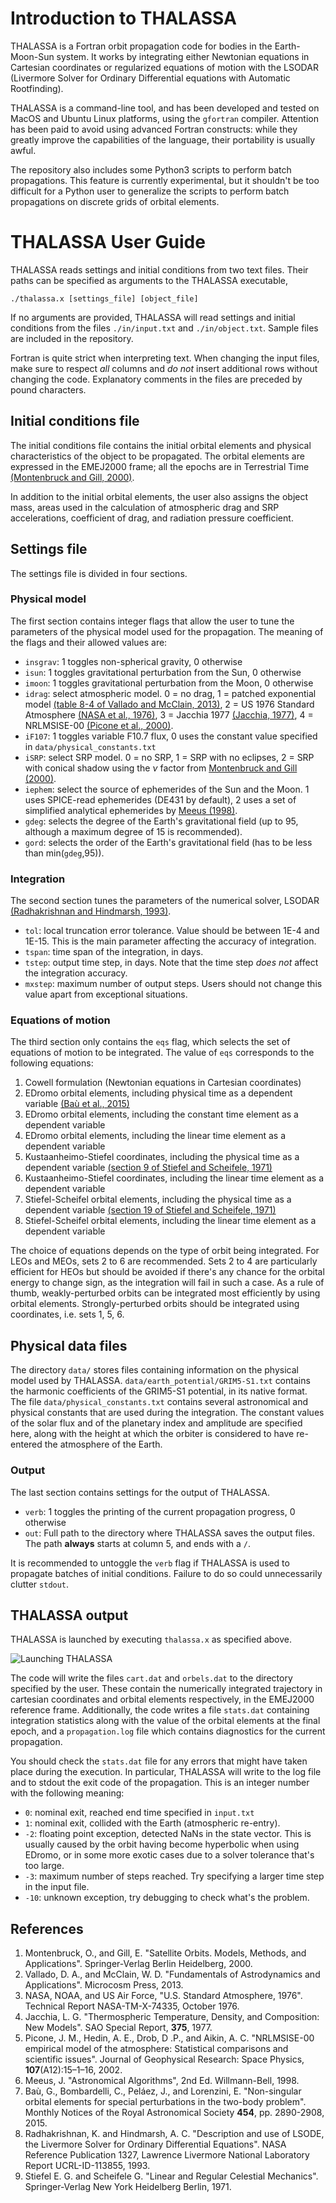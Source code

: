 # Introduction to THALASSA
THALASSA is a Fortran orbit propagation code for bodies in the Earth-Moon-Sun system. It works by integrating either Newtonian equations in Cartesian coordinates or regularized equations of motion with the LSODAR (Livermore Solver for Ordinary Differential equations with Automatic Rootfinding).

THALASSA is a command-line tool, and has been developed and tested on MacOS and Ubuntu Linux platforms, using the ``gfortran`` compiler. Attention has been paid to avoid using advanced Fortran constructs: while they greatly improve the capabilities of the language, their portability is usually awful.

The repository also includes some Python3 scripts to perform batch propagations. This feature is currently experimental, but it shouldn't be too difficult for a Python user to generalize the scripts to perform batch propagations on discrete grids of orbital elements.

# THALASSA User Guide
THALASSA reads settings and initial conditions from two text files. Their paths can be specified as arguments to the THALASSA executable,

    ./thalassa.x [settings_file] [object_file]

If no arguments are provided, THALASSA will read settings and initial conditions from the files `./in/input.txt` and `./in/object.txt`. Sample files are included in the repository.

Fortran is quite strict when interpreting text. When changing the input files, make sure to respect *all* columns and *do not* insert additional rows without changing the code. Explanatory comments in the files are preceded by pound characters.

## Initial conditions file
The initial conditions file contains the initial orbital elements and physical characteristics of the object to be propagated. The orbital elements are expressed in the EMEJ2000 frame; all the epochs are in Terrestrial Time [(Montenbruck and Gill, 2000)](#Montenbruck2000).

In addition to the initial orbital elements, the user also assigns the object mass, areas used in the calculation of atmospheric drag and SRP accelerations, coefficient of drag, and radiation pressure coefficient.

## Settings file
The settings file is divided in four sections.

### Physical model
The first section contains integer flags that allow the user to tune the parameters of the physical model used for the propagation. The meaning of the flags and their allowed values are:
*  `insgrav`: 1 toggles non-spherical gravity, 0 otherwise
*  `isun`: 1 toggles gravitational perturbation from the Sun, 0 otherwise
*  `imoon`: 1 toggles gravitational perturbation from the Moon, 0 otherwise
*  `idrag`: select atmospheric model. 0 = no drag, 1 = patched exponential model [(table 8-4 of Vallado and McClain, 2013)](#Vallado2013), 2 = US 1976 Standard Atmosphere [(NASA et al., 1976)](#US1976), 3 = Jacchia 1977 [(Jacchia, 1977)](#Jacchia1977), 4 = NRLMSISE-00 [(Picone et al., 2000)](#Picone2000).
*  `iF107`: 1 toggles variable F10.7 flux, 0 uses the constant value specified in `data/physical_constants.txt`
*  `iSRP`: select SRP model. 0 = no SRP, 1 = SRP with no eclipses, 2 = SRP with conical shadow using the $\nu$ factor from [Montenbruck and Gill (2000)](#Montenbruck2000).
*  `iephem`: select the source of ephemerides of the Sun and the Moon. 1 uses SPICE-read ephemerides (DE431 by default), 2 uses a set of simplified analytical ephemerides by [Meeus (1998)](#Meeus1998).
*  `gdeg`: selects the degree of the Earth's gravitational field (up to 95, although a maximum degree of 15 is recommended).
*  `gord`: selects the order of the Earth's gravitational field (has to be less than min(`gdeg`,95)).

### Integration
The second section tunes the parameters of the numerical solver, LSODAR [(Radhakrishnan and Hindmarsh, 1993)](#Radakrishnan1993).
*  `tol`: local truncation error tolerance. Value should be between 1E-4 and 1E-15. This is the main parameter affecting the accuracy of integration.
*  `tspan`: time span of the integration, in days.
*  `tstep`: output time step, in days. Note that the time step *does not* affect the integration accuracy.
*  `mxstep`: maximum number of output steps. Users should not change this value apart from exceptional situations.

### Equations of motion
The third section only contains the `eqs` flag, which selects the set of equations of motion to be integrated. The value of `eqs` corresponds to the following equations:
1.  Cowell formulation (Newtonian equations in Cartesian coordinates)
2.  EDromo orbital elements, including physical time as a dependent variable [(Baù et al., 2015)](#Bau2015)
3.  EDromo orbital elements, including the constant time element as a dependent variable
4.  EDromo orbital elements, including the linear time element as a dependent variable
5.  Kustaanheimo-Stiefel coordinates, including the physical time as a dependent variable [(section 9 of Stiefel and Scheifele, 1971)](#Stiefel1971)
6.  Kustaanheimo-Stiefel coordinates, including the linear time element as a dependent variable
7.  Stiefel-Scheifel orbital elements, including the physical time as a dependent variable [(section 19 of Stiefel and Scheifele, 1971)](#Stiefel1971)
8.  Stiefel-Scheifel orbital elements, including the linear time element as a dependent variable

The choice of equations depends on the type of orbit being integrated. For LEOs and MEOs, sets 2 to 6 are recommended. Sets 2 to 4 are particularly efficient for HEOs but should be avoided if there's any chance for the orbital energy to change sign, as the integration will fail in such a case.
As a rule of thumb, weakly-perturbed orbits can be integrated most efficiently by using orbital elements.
Strongly-perturbed orbits should be integrated using coordinates, i.e. sets 1, 5, 6.

## Physical data files
The directory `data/` stores files containing information on the physical model used by THALASSA. `data/earth_potential/GRIM5-S1.txt` contains the harmonic coefficients of the GRIM5-S1 potential, in its native format.
The file `data/physical_constants.txt` contains several astronomical and physical constants that are used during the integration.
The constant values of the solar flux and of the planetary index and amplitude are specified here, along with the height at which the orbiter is considered to have re-entered the atmosphere of the Earth.

### Output
The last section contains settings for the output of THALASSA.
*  `verb`: 1 toggles the printing of the current propagation progress, 0 otherwise
*  `out`:  Full path to the directory where THALASSA saves the output files. The path **always** starts at column 5, and ends with a `/`.

It is recommended to untoggle the `verb` flag if THALASSA is used to propagate batches of initial conditions. Failure to do so could unnecessarily clutter `stdout`.

## THALASSA output
THALASSA is launched by executing `thalassa.x` as specified above.

![Launching THALASSA](/uploads/f2f23ecd72642545bd1774f31ca36602/thalassa_instructions.gif)

The code will write the files `cart.dat` and `orbels.dat` to the directory specified by the user. These contain the numerically integrated trajectory in cartesian coordinates and orbital elements respectively, in the EMEJ2000 reference frame.
Additionally, the code writes a file `stats.dat` containing integration statistics along with the value of the orbital elements at the final epoch, and a `propagation.log` file which contains diagnostics for the current propagation.

You should check the `stats.dat` file for any errors that might have taken place during the execution. In particular, THALASSA will write to the log file and to stdout the exit code of the propagation. This is an integer number with the following meaning:
* `0`: nominal exit, reached end time specified in `input.txt`
* `1`: nominal exit, collided with the Earth (atmospheric re-entry).
* `-2`: floating point exception, detected NaNs in the state vector. This is usually caused by the orbit having become hyperbolic when using EDromo, or in some more exotic cases due to a solver tolerance that's too large.
* `-3`: maximum number of steps reached. Try specifying a larger time step in the input file.
* `-10`: unknown exception, try debugging to check what's the problem.

## References
1.  <a name="Montenbruck2000"></a>Montenbruck, O., and Gill, E. "Satellite Orbits. Models, Methods, and Applications". Springer-Verlag Berlin Heidelberg, 2000.
2.  <a name="Vallado2013"></a>Vallado, D. A., and McClain, W. D. "Fundamentals of Astrodynamics and Applications". Microcosm Press, 2013.
3. <a name="US1976"></a> NASA, NOAA, and US Air Force, "U.S. Standard Atmosphere, 1976". Technical Report NASA-TM-X-74335, October 1976.
4. <a name="Jacchia1977"></a> Jacchia, L. G. "Thermospheric Temperature, Density, and Composition: New Models". SAO Special Report, **375**, 1977.
5. <a name="Picone2000"></a> Picone, J. M., Hedin, A. E., Drob, D .P., and Aikin, A. C. "NRLMSISE-00 empirical model of the atmosphere: Statistical comparisons and scientific issues". Journal of Geophysical Research: Space Physics, **107**(A12):15–1–16, 2002.
6.  <a name="Meeus1998"></a>Meeus, J. "Astronomical Algorithms", 2nd Ed. Willmann-Bell, 1998.
7.  <a name="Bau2015"></a>Baù, G., Bombardelli, C., Peláez, J., and Lorenzini, E. "Non-singular orbital elements for special perturbations in the two-body problem". Monthly Notices of the Royal Astronomical Society **454**, pp. 2890-2908, 2015.
8.  <a name="Radhakrishnan1993"></a> Radhakrishnan, K. and Hindmarsh, A. C. "Description and use of LSODE, the Livermore Solver for Ordinary Differential Equations". NASA Reference Publication 1327, Lawrence Livermore National Laboratory Report UCRL-ID-113855, 1993.
9.  <a name="Stiefel1971"></a> Stiefel E. G. and Scheifele G. "Linear and Regular Celestial Mechanics". Springer-Verlag New York Heidelberg Berlin, 1971.